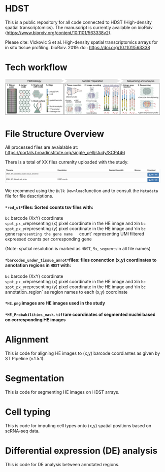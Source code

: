 # HDST

This is a public repository for all code connected to HDST (High-density spatial transcriptomics). The manuscript is currently available on bioRxiv (https://www.biorxiv.org/content/10.1101/563338v2). 

Please cite: Vickovic S et al. High-density spatial transcriptomics arrays for in situ tissue profiling. bioRxiv. 2019: doi: https://doi.org/10.1101/563338

# Tech workflow
![github-small](https://github.com/broadinstitute/hdst/blob/master/hdst.png)

# File Structure Overview
All processed files are avaialable at: https://portals.broadinstitute.org/single_cell/study/SCP446

There is a total of XX files currenlty uploaded with the study: 

![github-small](https://github.com/broadinstitute/hdst/blob/master/files.png)

We recommed using the `Bulk Download`function and to consult the `Metadata` file for file descriptions. 

#### `*red_ut*`files: Sorted counts tsv files with:

`bc` barcode (XxY) coordinate  
`spot_px_x`representing (x) pixel coordinate in the HE image and `X`in `bc`  
`spot_px_y`representing (y) pixel coordinate in the HE image and `Y`in `bc  
`gene`representing the gene name  
`count` representing UMI filtered expressed counts per corresponding gene  

(Note: spatial resolution is marked as `HDST`, `5x`, `segments`in all file names)

#### `*barcodes_under_tissue_annot*`files: files conenction (x,y) coordinates to annotation regions in `HDST` with:

`bc` barcode (XxY) coordinate  
`spot_px_x`representing (x) pixel coordinate in the HE image and `X`in `bc`  
`spot_px_y`representing (y) pixel coordinate in the HE image and `Y`in `bc  
`annotation_region` as region names to each (x,y) coordinate

#### `*HE.png` images are HE images used in the study 

#### `*HE_Probabilities_mask.tiff`are coordinates of segmented nuclei based on corresponding HE images

# Alignment
This is code for aligning HE images to (x,y) barcode coordiantes as given by ST Pipeline (v.1.5.1). 

# Segmentation
This is code for segmenting HE images on HDST arrays. 

# Cell typing 
This is code for imputing cell types onto (x,y) spatial positions based on scRNA-seq data. 

# Differential expression (DE) analysis
This is code for DE analysis between annotated regions.
